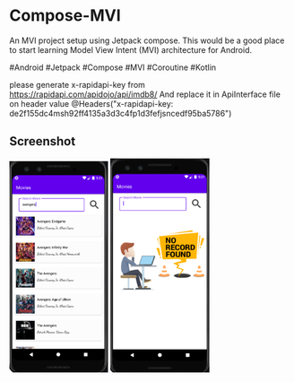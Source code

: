# Compose-MVI
An MVI project setup using Jetpack compose. This would be a good place to start learning Model View Intent (MVI) architecture for Android.

#Android #Jetpack #Compose #MVI #Coroutine #Kotlin

please generate x-rapidapi-key from https://rapidapi.com/apidojo/api/imdb8/ 
And replace it in ApiInterface file on header value
@Headers("x-rapidapi-key: de2f155dc4msh92ff4135a3d3c4fp1d3fefjsncedf95ba5786")

## Screenshot

<img width="35%" src="screenshots/s1.png" />
<img width="35%" src="screenshots/s2.png" />
